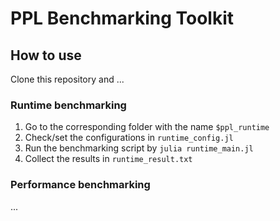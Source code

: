# PPL Benchmarking Toolkit

## How to use

Clone this repository and ...

### Runtime benchmarking

1. Go to the corresponding folder with the name `$ppl_runtime`
2. Check/set the configurations in `runtime_config.jl`
3. Run the benchmarking script by `julia runtime_main.jl`
4. Collect the results in `runtime_result.txt`

### Performance benchmarking

...
